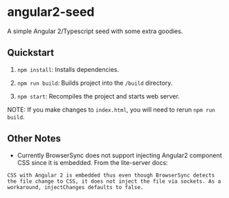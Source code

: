 # angular2-seed
A simple Angular 2/Typescript seed with some extra goodies.

## Quickstart

1. `npm install`: Installs dependencies.

2. `npm run build`: Builds project into the `/build` directory.

3. `npm start`: Recompiles the project and starts web server.

NOTE: If you make changes to `index.html`, you will need to rerun `npm run build`.

## Other Notes

- Currently BrowserSync does not support injecting Angular2 component CSS since it is embedded. From the lite-server docs:

```
CSS with Angular 2 is embedded thus even though BrowserSync detects the file change to CSS, it does not inject the file via sockets. As a workaround, injectChanges defaults to false.
```
